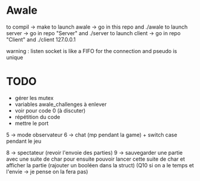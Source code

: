 # Awale

to compil -> make
to launch awale -> go in this repo and ./awale
to launch server -> go in repo "Server" and ./server
to launch client -> go in repo "Client" and ./client 127.0.0.1 

warning : listen socket is like a FIFO for the connection and pseudo is unique

# TODO
- gérer les mutex
- variables awale_challenges à enlever
- voir pour code 0 (à discuter)
- répétition du code
- mettre le port

5 -> mode observateur
6 -> chat (mp pendant la game) + switch case pendant le jeu

8 -> spectateur (revoir l'envoie des parties) 
9 -> sauvegarder une partie avec une suite de char pour ensuite pouvoir lancer cette suite de char et afficher la partie (rajouter un booléen dans la struct)
(Q10 si on a le temps et l'envie -> je pense on la fera pas)
